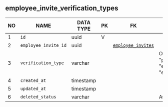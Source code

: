 employee_invite_verification_types
----------------------------


NO | NAME | DATA TYPE | PK | FK | DESCRIPTION            
---|------|-----------|----|----|-------------
1|`id` | uuid | V |  | 
2|`employee_invite_id` | uuid |  | [`employee_invites`](employee_invites.md) | 
3|`verification_type` | varchar |  |  | One of: "professionalCertificate", "education", "experience"
4|`created_at` | timestamp |  |  | 
5|`updated_at` | timestamp |  |  | 
6|`deleted_status` | varchar |  |  | ACTIVE, DELETED
